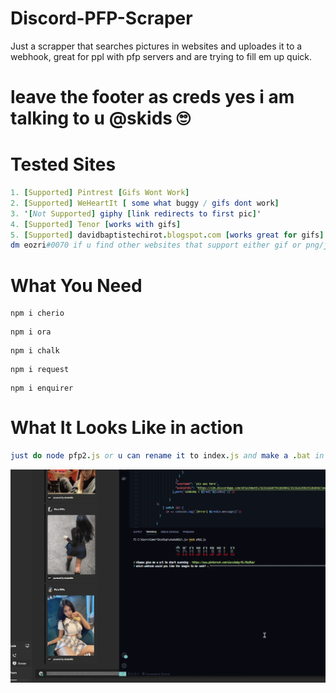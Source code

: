 # Discord-PFP-Scraper

Just a scrapper that searches pictures in websites and uploades it to a webhook, great for ppl with pfp servers and are trying to fill em up quick.

# leave the footer as creds yes i am talking to u @skids 🙄
# Tested Sites
```Nim
1. [Supported] Pintrest [Gifs Wont Work]
2. [Supported] WeHeartIt [ some what buggy / gifs dont work]
3. '[Not Supported] giphy [link redirects to first pic]'
4. [Supported] Tenor [works with gifs]
5. [Supported] davidbaptistechirot.blogspot.com [works great for gifs]
dm eozri#0070 if u find other websites that support either gif or png/jpg yk 
```
# What You Need
```
npm i cherio 
```
```
npm i ora  
```
```
npm i chalk  
```
```
npm i request  
```
```
npm i enquirer
```
# What It Looks Like in action
```Nim
just do node pfp2.js or u can rename it to index.js and make a .bat in the .bat put node .
```
![](first.gif)
